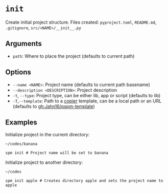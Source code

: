 # `init`

Create initial project structure. Files created: `pyproject.toml`, `README.md`, `.gitignore`, `src/<NAME>/__init__.py`

## Arguments

- `path`: Where to place the project (defaults to current path)

## Options

- `--name <NAME>`: Project name (defaults to current path basename)
- `--description <DESCRIPTION>`: Project description
- `-t`, `--type`: Project type, can be either lib, app or script (defaults to lib)
- `-T`,`--template`: Path to a [copier](https://github.com/copier-org/copier) template, can be a local path or an URL (defaults to [gh:Jahn16/pspm-template](https://github.com/Jahn16/pspm-template))

## Examples

Initialize project in the current directory:

```
~/codes/banana

spm init # Project name will be set to banana
```

Initialize project to another directory:

```
~/codes

spm init apple # Creates directory apple and sets the project name to apple
```

